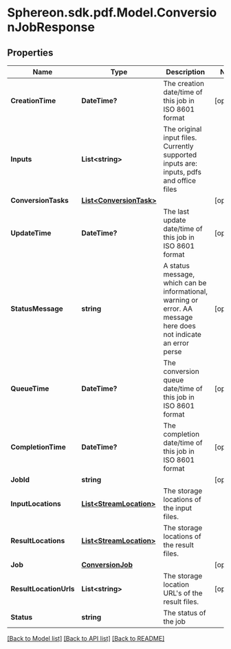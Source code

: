 # Sphereon.sdk.pdf.Model.ConversionJobResponse
## Properties

Name | Type | Description | Notes
------------ | ------------- | ------------- | -------------
**CreationTime** | **DateTime?** | The creation date/time of this job in ISO 8601 format | [optional] 
**Inputs** | **List&lt;string&gt;** | The original input files. Currently supported inputs are: inputs, pdfs and office files | 
**ConversionTasks** | [**List&lt;ConversionTask&gt;**](ConversionTask.md) |  | [optional] 
**UpdateTime** | **DateTime?** | The last update date/time of this job in ISO 8601 format | [optional] 
**StatusMessage** | **string** | A status message, which can be informational, warning or error. AA message here does not indicate an error perse | [optional] 
**QueueTime** | **DateTime?** | The conversion queue date/time of this job in ISO 8601 format | [optional] 
**CompletionTime** | **DateTime?** | The completion date/time of this job in ISO 8601 format | [optional] 
**JobId** | **string** |  | [optional] 
**InputLocations** | [**List&lt;StreamLocation&gt;**](StreamLocation.md) | The storage locations of the input files. | 
**ResultLocations** | [**List&lt;StreamLocation&gt;**](StreamLocation.md) | The storage locations of the result files. | 
**Job** | [**ConversionJob**](ConversionJob.md) |  | [optional] 
**ResultLocationUrls** | **List&lt;string&gt;** | The storage location URL&#39;s of the result files. | [optional] 
**Status** | **string** | The status of the job | 

[[Back to Model list]](../README.md#documentation-for-models) [[Back to API list]](../README.md#documentation-for-api-endpoints) [[Back to README]](../README.md)

